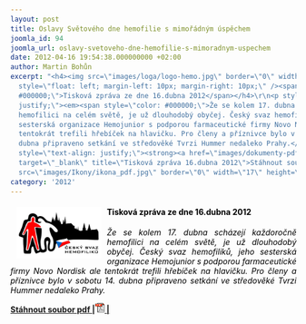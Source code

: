 ```yaml
---
layout: post
title: Oslavy Světového dne hemofilie s mimořádným úspěchem
joomla_id: 94
joomla_url: oslavy-svetoveho-dne-hemofilie-s-mimoradnym-uspechem
date: 2012-04-16 19:54:38.000000000 +02:00
author: Martin Bohůn
excerpt: "<h4><img src=\"images/loga/logo-hemo.jpg\" border=\"0\" width=\"150\" height=\"90\"
  style=\"float: left; margin-left: 10px; margin-right: 10px;\" /><span style=\"color:
  #000000;\">Tisková zpráva ze dne 16.dubna 2012</span></h4>\r\n<p style=\"text-align:
  justify;\"><em><span style=\"color: #000000;\">Že se kolem 17. dubna scházejí každoročně
  hemofilici na celém světě, je už dlouhodobý obyčej. Český svaz hemofiliků, jeho
  sesterská organizace Hemojunior s podporou farmaceutické firmy Novo Nordisk ale
  tentokrát trefili hřebíček na hlavičku. Pro členy a příznivce bylo v sobotu 14.
  dubna připraveno setkání ve středověké Tvrzi Hummer nedaleko Prahy.</span></em></p>\r\n<p
  style=\"text-align: justify;\"><strong><a href=\"images/dokumenty-pdf-doc/tvrz_2012.pdf\"
  target=\"_blank\" title=\"Tisková zpráva 16.dubna 2012\">Stáhnout soubor pdf |<img
  src=\"images/Ikony/ikona_pdf.jpg\" border=\"0\" width=\"17\" height=\"17\" /> |</a></strong></p>"
category: '2012'
---
```

<h4><img src="images/loga/logo-hemo.jpg" border="0" width="150" height="90" style="float: left; margin-left: 10px; margin-right: 10px;" /><span style="color: #000000;">Tisková zpráva ze dne 16.dubna 2012</span></h4>

<p style="text-align: justify;"><em><span style="color: #000000;">Že se kolem 17. dubna scházejí každoročně hemofilici na celém světě, je už dlouhodobý obyčej. Český svaz hemofiliků, jeho sesterská organizace Hemojunior s podporou farmaceutické firmy Novo Nordisk ale tentokrát trefili hřebíček na hlavičku. Pro členy a příznivce bylo v sobotu 14. dubna připraveno setkání ve středověké Tvrzi Hummer nedaleko Prahy.</span></em></p>

<p style="text-align: justify;"><strong><a href="images/dokumenty-pdf-doc/tvrz_2012.pdf" target="_blank" title="Tisková zpráva 16.dubna 2012">Stáhnout soubor pdf |<img src="images/Ikony/ikona_pdf.jpg" border="0" width="17" height="17" /> |</a></strong></p>
